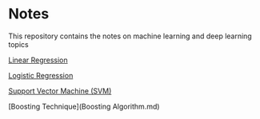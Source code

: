 # Notes
This repository contains the notes on machine learning and deep learning topics

[Linear Regression](Linear_Regression.md)

[Logistic Regression](Logistic_Regression.md)

[Support Vector Machine (SVM)](SVM.md)

[Boosting Technique](Boosting Algorithm.md)
